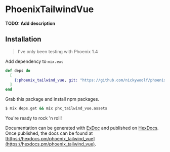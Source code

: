 # PhoenixTailwindVue

**TODO: Add description**

## Installation

> I've only been testing with Phoenix 1.4

Add dependency to `mix.exs`

```elixir
def deps do
  [
    {:phoenix_tailwind_vue, git: "https://github.com/nickywoolf/phoenix-tailwind-vue"}
  ]
end
```

Grab this package and install npm packages.

```bash
$ mix deps.get && mix phx_tailwind_vue.assets
```

You're ready to rock 'n roll!

Documentation can be generated with [ExDoc](https://github.com/elixir-lang/ex_doc)
and published on [HexDocs](https://hexdocs.pm). Once published, the docs can
be found at [https://hexdocs.pm/phoenix_tailwind_vue](https://hexdocs.pm/phoenix_tailwind_vue).

